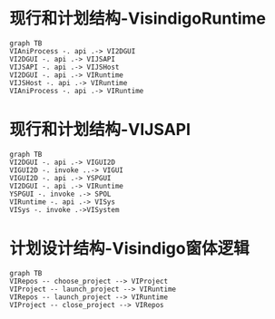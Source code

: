 # 现行和计划结构-VisindigoRuntime

```mermaid
graph TB
VIAniProcess -. api .-> VI2DGUI
VI2DGUI -. api .-> VIJSAPI
VIJSAPI -. api .-> VIJSHost
VI2DGUI -. api .-> VIRuntime
VIJSHost -. api .-> VIRuntime
VIAniProcess -. api .-> VIRuntime
```

# 现行和计划结构-VIJSAPI

```mermaid
graph TB
VI2DGUI -. api .-> VIGUI2D
VIGUI2D -. invoke ..-> VIGUI
VIGUI2D -. api .-> YSPGUI
VI2DGUI -. api .-> VIRuntime
YSPGUI -. invoke .-> SPOL
VIRuntime -. api .-> VISys
VISys -. invoke .->VISystem
```

# 计划设计结构-Visindigo窗体逻辑
```mermaid
graph TB
VIRepos -- choose_project --> VIProject
VIProject -- launch_project --> VIRuntime
VIRepos -- launch_project --> VIRuntime
VIProject -- close_project --> VIRepos
```
